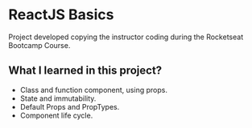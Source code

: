# ReactJS Basics

Project developed copying the instructor coding during the Rocketseat Bootcamp Course.

## What I learned in this project?

- Class and function component, using props.
- State and immutability.
- Default Props and PropTypes.
- Component life cycle.
